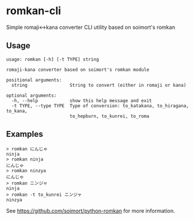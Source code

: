 # romkan-cli
Simple romaji&lt;->kana converter CLI utility based on soimort's romkan

## Usage

```
usage: romkan [-h] [-t TYPE] string

romaji-kana converter based on soimort's romkan module

positional arguments:
  string                String to convert (either in romaji or kana)

optional arguments:
  -h, --help            show this help message and exit
  -t TYPE, --type TYPE  Type of conversion: to_katakana, to_hiragana, to_kana,
                        to_hepburn, to_kunrei, to_roma
```

## Examples

```
> romkan にんじゃ
ninja
> romkan ninja
にんじゃ
> romkan ninzya
にんじゃ
> romkan ニンジャ
ninja
> romkan -t to_kunrei ニンジャ
ninzya
```

See https://github.com/soimort/python-romkan for more information.
